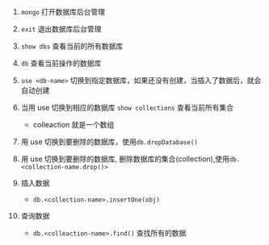 1. `mongo` 打开数据库后台管理
2. `exit` 退出数据库后台管理
3. `show dbs` 查看当前的所有数据库
4. `db` 查看当前操作的数据库
5. `use <db-name>` 切换到指定数据库，如果还没有创建，当插入了数据后，就会自动创建
6. 当用 use 切换到相应的数据库 `show collections` 查看当前所有集合
   - colleaction 就是一个数组
7. 用 use 切换到要删除的数据库，使用`db.dropDatabase()`
8. 用 use 切换到要删除的数据库, 删除数据库的集合(collection),使用`db.<collection-name.drop()>`
9. 插入数据

   - `db.<collection-name>.insertOne(obj)`

10. 查询数据
    - `db.<colleaction-name>.find()` 查找所有的数据
